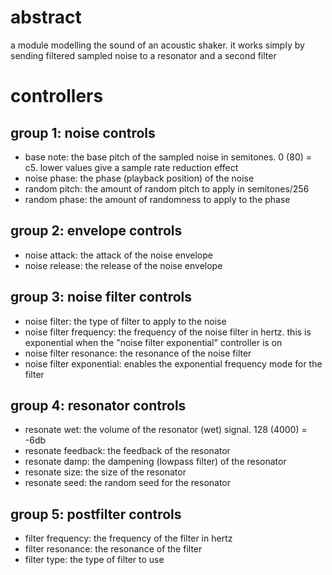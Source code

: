 # abstract

a module modelling the sound of an acoustic shaker. it works simply by sending filtered sampled noise to a resonator and a second filter

# controllers

## group 1: noise controls

- base note: the base pitch of the sampled noise in semitones. 0 (80) = c5. lower values give a sample rate reduction effect
- noise phase: the phase (playback position) of the noise
- random pitch: the amount of random pitch to apply in semitones/256
- random phase: the amount of randomness to apply to the phase

## group 2: envelope controls

- noise attack: the attack of the noise envelope
- noise release: the release of the noise envelope

## group 3: noise filter controls

- noise filter: the type of filter to apply to the noise
- noise filter frequency: the frequency of the noise filter in hertz. this is exponential when the "noise filter exponential" controller is on
- noise filter resonance: the resonance of the noise filter
- noise filter exponential: enables the exponential frequency mode for the filter

## group 4: resonator controls

- resonate wet: the volume of the resonator (wet) signal. 128 (4000) = -6db
- resonate feedback: the feedback of the resonator
- resonate damp: the dampening (lowpass filter) of the resonator
- resonate size: the size of the resonator
- resonate seed: the random seed for the resonator

## group 5: postfilter controls

- filter frequency: the frequency of the filter in hertz
- filter resonance: the resonance of the filter
- filter type: the type of filter to use